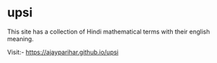 # upsi

This site has a collection of Hindi mathematical terms with their english meaning.

Visit:- https://ajayparihar.github.io/upsi
